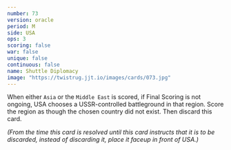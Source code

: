 ```yaml
---
number: 73
version: oracle
period: M
side: USA
ops: 3
scoring: false
war: false
unique: false
continuous: false
name: Shuttle Diplomacy
image: "https://twistrug.jjt.io/images/cards/073.jpg"
---
```

When either `Asia` or the `Middle East` is scored, if Final Scoring is not ongoing, USA chooses a USSR-controlled battleground in that region. Score the region as though the chosen country did not exist. Then discard this card.

*(From the time this card is resolved until this card instructs that it is to be discarded, instead of discarding it, place it faceup in front of USA.)*
